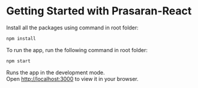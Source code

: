 # Getting Started with Prasaran-React

Install all the packages using command in root folder:

```bash
npm install
```

<!-- ### `npm install` -->

To run the app, run the following command in root folder:

```bash
npm start
```

<!-- ### `npm start` -->

Runs the app in the development mode.\
Open [http://localhost:3000](http://localhost:3000) to view it in your browser.
